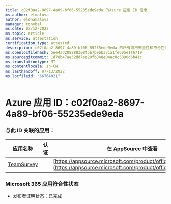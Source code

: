 ```yaml
---
title: c02f0aa2-8697-4a89-bf06-55235ede9eda 的Azure 应用 ID 信息
ms.author: elmalova
author: elenamalova
manager: tonybal
ms.date: 07/12/2022
ms.topic: article
ms.service: attestation
certification_type: attested
description: c02f0aa2-8697-4a89-bf06-55235ede9eda 的所有可用安全性和符合性信息。
ms.openlocfilehash: 5ee4ad208288308f5b7b9bb371a1fe605e1f6719
ms.sourcegitcommit: 1d78b47ae32dd7ee29fb848e04ac0c5090d6b41c
ms.translationtype: MT
ms.contentlocale: zh-CN
ms.lasthandoff: 07/13/2022
ms.locfileid: "66764021"
---
```

# <a name="azure-app-id-c02f0aa2-8697-4a89-bf06-55235ede9eda"></a>Azure 应用 ID：c02f0aa2-8697-4a89-bf06-55235ede9eda


### <a name="apps-associated-with-this-id"></a>与此 ID 关联的应用：
| **应用名称** | **认证** | **在 AppSource 中查看** |
|--------------|---------------|-----------------------|
| [TeamSurvey](../forward/WA200004182.md) |  | [https://appsource.microsoft.com/product/office/WA200004182](https://appsource.microsoft.com/product/office/WA200004182) |

### <a name="microsoft-365-app-compliance-status"></a>Microsoft 365 应用符合性状态
- 发布者证明状态：已完成
